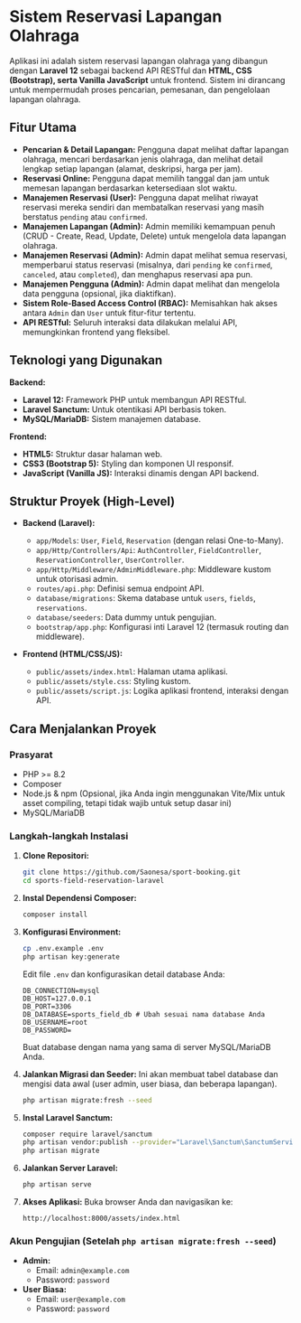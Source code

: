 # Sistem Reservasi Lapangan Olahraga

Aplikasi ini adalah sistem reservasi lapangan olahraga yang dibangun dengan **Laravel 12** sebagai backend API RESTful dan **HTML, CSS (Bootstrap), serta Vanilla JavaScript** untuk frontend. Sistem ini dirancang untuk mempermudah proses pencarian, pemesanan, dan pengelolaan lapangan olahraga.

## Fitur Utama

-   **Pencarian & Detail Lapangan:** Pengguna dapat melihat daftar lapangan olahraga, mencari berdasarkan jenis olahraga, dan melihat detail lengkap setiap lapangan (alamat, deskripsi, harga per jam).
-   **Reservasi Online:** Pengguna dapat memilih tanggal dan jam untuk memesan lapangan berdasarkan ketersediaan slot waktu.
-   **Manajemen Reservasi (User):** Pengguna dapat melihat riwayat reservasi mereka sendiri dan membatalkan reservasi yang masih berstatus `pending` atau `confirmed`.
-   **Manajemen Lapangan (Admin):** Admin memiliki kemampuan penuh (CRUD - Create, Read, Update, Delete) untuk mengelola data lapangan olahraga.
-   **Manajemen Reservasi (Admin):** Admin dapat melihat semua reservasi, memperbarui status reservasi (misalnya, dari `pending` ke `confirmed`, `canceled`, atau `completed`), dan menghapus reservasi apa pun.
-   **Manajemen Pengguna (Admin):** Admin dapat melihat dan mengelola data pengguna (opsional, jika diaktifkan).
-   **Sistem Role-Based Access Control (RBAC):** Memisahkan hak akses antara `Admin` dan `User` untuk fitur-fitur tertentu.
-   **API RESTful:** Seluruh interaksi data dilakukan melalui API, memungkinkan frontend yang fleksibel.

## Teknologi yang Digunakan

**Backend:**
-   **Laravel 12:** Framework PHP untuk membangun API RESTful.
-   **Laravel Sanctum:** Untuk otentikasi API berbasis token.
-   **MySQL/MariaDB:** Sistem manajemen database.

**Frontend:**
-   **HTML5:** Struktur dasar halaman web.
-   **CSS3 (Bootstrap 5):** Styling dan komponen UI responsif.
-   **JavaScript (Vanilla JS):** Interaksi dinamis dengan API backend.

## Struktur Proyek (High-Level)

-   **Backend (Laravel):**
    -   `app/Models`: `User`, `Field`, `Reservation` (dengan relasi One-to-Many).
    -   `app/Http/Controllers/Api`: `AuthController`, `FieldController`, `ReservationController`, `UserController`.
    -   `app/Http/Middleware/AdminMiddleware.php`: Middleware kustom untuk otorisasi admin.
    -   `routes/api.php`: Definisi semua endpoint API.
    -   `database/migrations`: Skema database untuk `users`, `fields`, `reservations`.
    -   `database/seeders`: Data dummy untuk pengujian.
    -   `bootstrap/app.php`: Konfigurasi inti Laravel 12 (termasuk routing dan middleware).

-   **Frontend (HTML/CSS/JS):**
    -   `public/assets/index.html`: Halaman utama aplikasi.
    -   `public/assets/style.css`: Styling kustom.
    -   `public/assets/script.js`: Logika aplikasi frontend, interaksi dengan API.

## Cara Menjalankan Proyek

### Prasyarat

-   PHP >= 8.2
-   Composer
-   Node.js & npm (Opsional, jika Anda ingin menggunakan Vite/Mix untuk asset compiling, tetapi tidak wajib untuk setup dasar ini)
-   MySQL/MariaDB

### Langkah-langkah Instalasi

1.  **Clone Repositori:**
    ```bash
    git clone https://github.com/Saonesa/sport-booking.git
    cd sports-field-reservation-laravel
    ```
   

2.  **Instal Dependensi Composer:**
    ```bash
    composer install
    ```

3.  **Konfigurasi Environment:**
    ```bash
    cp .env.example .env
    php artisan key:generate
    ```
    Edit file `.env` dan konfigurasikan detail database Anda:
    ```dotenv
    DB_CONNECTION=mysql
    DB_HOST=127.0.0.1
    DB_PORT=3306
    DB_DATABASE=sports_field_db # Ubah sesuai nama database Anda
    DB_USERNAME=root
    DB_PASSWORD=
    ```
    Buat database dengan nama yang sama di server MySQL/MariaDB Anda.

4.  **Jalankan Migrasi dan Seeder:**
    Ini akan membuat tabel database dan mengisi data awal (user admin, user biasa, dan beberapa lapangan).
    ```bash
    php artisan migrate:fresh --seed
    ```

5.  **Instal Laravel Sanctum:**
    ```bash
    composer require laravel/sanctum
    php artisan vendor:publish --provider="Laravel\Sanctum\SanctumServiceProvider"
    php artisan migrate
    ```

6.  **Jalankan Server Laravel:**
    ```bash
    php artisan serve
    ```

7.  **Akses Aplikasi:**
    Buka browser Anda dan navigasikan ke:
    ```
    http://localhost:8000/assets/index.html
    ```
    

### Akun Pengujian (Setelah `php artisan migrate:fresh --seed`)

-   **Admin:**
    -   Email: `admin@example.com`
    -   Password: `password`
-   **User Biasa:**
    -   Email: `user@example.com`
    -   Password: `password`


